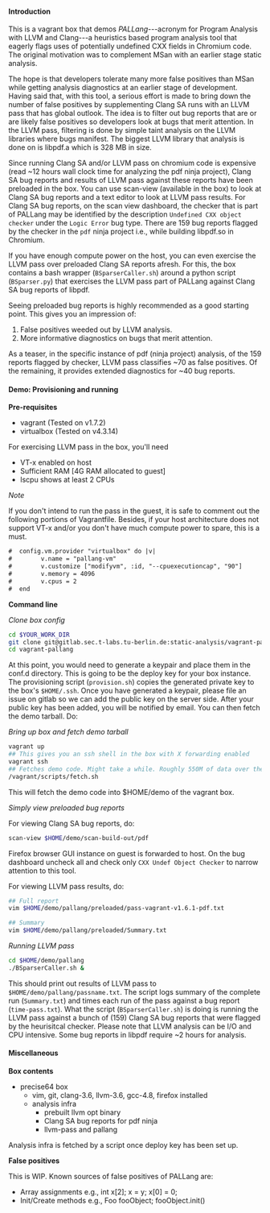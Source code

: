 #### Introduction

This is a vagrant box that demos *PALLang*---acronym for Program Analysis with LLVM and Clang---a heuristics based program analysis tool that eagerly flags uses of potentially undefined CXX fields in Chromium code. The original motivation was to complement MSan with an earlier stage static analysis.

The hope is that developers tolerate many more false positives than MSan while getting analysis diagnostics at an earlier stage of development. Having said that, with this tool, a serious effort is made to bring down the number of false positives by supplementing Clang SA runs with an LLVM pass that has global outlook. The idea is to filter out bug reports that are or are likely false positives so developers look at bugs that merit attention. In the LLVM pass, filtering is done by simple taint analysis on the LLVM libraries where bugs manifest. The biggest LLVM library that analysis is done on is libpdf.a which is 328 MB in size.

Since running Clang SA and/or LLVM pass on chromium code is expensive (read ~12 hours wall clock time for analyzing the pdf ninja project), Clang SA bug reports and results of LLVM pass against these reports have been preloaded in the box. You can use scan-view (available in the box) to look at Clang SA bug reports and a text editor to look at LLVM pass results. For Clang SA bug reports, on the scan view dashboard, the checker that is part of PALLang may be identified by the description `Undefined CXX object checker` under the `Logic Error` bug type. There are 159 bug reports flagged by the checker in the `pdf` ninja project i.e., while building libpdf.so in Chromium.

If you have enough compute power on the host, you can even exercise the LLVM pass over preloaded Clang SA reports afresh. For this, the box contains a bash wrapper (`BSparserCaller.sh`) around a python script (`BSparser.py`) that exercises the LLVM pass part of PALLang against Clang SA bug reports of libpdf.

Seeing preloaded bug reports is highly recommended as a good starting point. This gives you an impression of:

1. False positives weeded out by LLVM analysis.
2. More informative diagnostics on bugs that merit attention.

As a teaser, in the specific instance of pdf (ninja project) analysis, of the 159 reports flagged by checker, LLVM pass classifies ~70 as false positives. Of the remaining, it provides extended diagnostics for ~40 bug reports.

#### Demo: Provisioning and running

**Pre-requisites**

- vagrant (Tested on v1.7.2)
- virtualbox (Tested on v4.3.14)

For exercising LLVM pass in the box, you'll need

- VT-x enabled on host
- Sufficient RAM [4G RAM allocated to guest]
- lscpu shows at least 2 CPUs

*Note*

If you don't intend to run the pass in the guest, it is safe to comment out the following portions of Vagrantfile. Besides, if your host architecture does not support VT-x and/or you don't have much compute power to spare, this is a must.

```txt
#  config.vm.provider "virtualbox" do |v|
#        v.name = "pallang-vm"
#        v.customize ["modifyvm", :id, "--cpuexecutioncap", "90"]
#        v.memory = 4096
#        v.cpus = 2
#  end
```
 
**Command line**

*Clone box config*

```bash
cd $YOUR_WORK_DIR
git clone git@gitlab.sec.t-labs.tu-berlin.de:static-analysis/vagrant-pallang.git
cd vagrant-pallang
```

At this point, you would need to generate a keypair and place them in the conf.d directory. This is going to be the deploy key for your box instance. The provisioning script (`provision.sh`) copies the generated private key to the box's `$HOME/.ssh`. Once you have generated a keypair, please file an issue on gitlab so we can add the public key on the server side. After your public key has been added, you will be notified by email. You can then fetch the demo tarball. Do:

*Bring up box and fetch demo tarball*

```bash
vagrant up
## This gives you an ssh shell in the box with X forwarding enabled
vagrant ssh
## Fetches demo code. Might take a while. Roughly 550M of data over the network.
/vagrant/scripts/fetch.sh
```

This will fetch the demo code into $HOME/demo of the vagrant box.

*Simply view preloaded bug reports*

For viewing Clang SA bug reports, do:

```bash
scan-view $HOME/demo/scan-build-out/pdf
```

Firefox browser GUI instance on guest is forwarded to host. On the bug dashboard uncheck all and check only `CXX Undef Object Checker` to narrow attention to this tool.

For viewing LLVM pass results, do:

```bash
## Full report
vim $HOME/demo/pallang/preloaded/pass-vagrant-v1.6.1-pdf.txt

## Summary
vim $HOME/demo/pallang/preloaded/Summary.txt
```

*Running LLVM pass*

```bash
cd $HOME/demo/pallang
./BSparserCaller.sh &
```

This should print out results of LLVM pass to `$HOME/demo/pallang/passname.txt`. The script logs summary of the complete run (`Summary.txt`) and times each run of the pass against a bug report (`time-pass.txt`). What the script (`BSparserCaller.sh`) is doing is running the LLVM pass against a bunch of (159) Clang SA bug reports that were flagged by the heurisitcal checker. Please note that LLVM analysis can be I/O and CPU intensive. Some bug reports in libpdf require ~2 hours for analysis.

#### Miscellaneous

**Box contents**

- precise64 box
  - vim, git, clang-3.6, llvm-3.6, gcc-4.8, firefox installed
  - analysis infra
    - prebuilt llvm opt binary
    - Clang SA bug reports for pdf ninja
    - llvm-pass and pallang

Analysis infra is fetched by a script once deploy key has been set up.

**False positives**

This is WIP. Known sources of false positives of PALLang are:

- Array assignments e.g., int x[2]; x = y; x[0] = 0;
- Init/Create methods e.g., Foo fooObject; fooObject.init()
